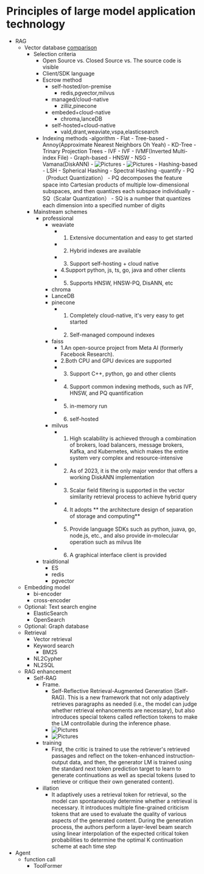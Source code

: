 # Principles of large model application technology
- RAG
    - Vector database [comparison]("https://www.jianshu.com/p/43cc19426113")
        - Selection criteria
            - Open Source vs. Closed Source vs. The source code is visible
            - Client/SDK language
            - Escrow method
                - self-hosted/on-premise
                    - redis,pgvector,milvus
                - managed/cloud-native
                    - zilliz,pinecone
                - embeded+cloud-native
                    - chroma,lanceDB
                - self-hosted+cloud-native
                    - vald,drant,weaviate,vspa,elasticsearch
            - Indexing methods
                -algorithm
                    - Flat
                    - Tree-based
                        - Annoy(Approximate Nearest Neighbors Oh Yeah)
                        - KD-Tree
                        - Trinary Projection Trees
                    - IVF
                        - IVF
                        - IVMF(Inverted Multi-index File)
                    - Graph-based
                        - HNSW
                        - NSG
                        - Vamana(DiskANN)
                            -  ![Pictures](./img/大模型应用技术原理-幕布图片-793118-735987.jpg)
                            -  ![Pictures](./img/大模型应用技术原理-幕布图片-580318-260070.jpg)
                    - Hashing-based
                        - LSH
                        - Spherical Hashing
                        - Spectral Hashing
                -quantify
                    - PQ（Product Quantization）
                        - PQ decomposes the feature space into Cartesian products of multiple low-dimensional subspaces, and then quantizes each subspace individually
                    - SQ（Scalar Quantization）
                        - SQ is a number that quantizes each dimension into a specified number of digits
        - Mainstream schemes
            - professional
                - weaviate
                    - 1. Extensive documentation and easy to get started
                    - 2. Hybrid indexes are available
                    - 3. Support self-hosting + cloud native
                    - 4.Support python, js, ts, go, java and other clients
                    - 5. Supports HNSW, HNSW-PQ, DisANN, etc
                - chroma
                - LanceDB
                - pinecone
                    - 1. Completely cloud-native, it's very easy to get started
                    - 2. Self-managed compound indexes
                - faiss
                    - 1.An open-source project from Meta AI (formerly Facebook Research).
                    - 2.Both CPU and GPU devices are supported
                    - 3. Support C++, python, go and other clients
                    - 4. Support common indexing methods, such as IVF, HNSW, and PQ quantification
                    - 5. in-memory run
                    - 6. self-hosted
                - milvus
                    - 1. High scalability is achieved through a combination of brokers, load balancers, message brokers, Kafka, and Kubernetes, which makes the entire system very complex and resource-intensive
                    - 2. As of 2023, it is the only major vendor that offers a working DiskANN implementation
                    - 3. Scalar field filtering is supported in the vector similarity retrieval process to achieve hybrid query
                    - 4. It adopts ** the architecture design of separation of storage and computing**
                    - 5. Provide language SDKs such as python, juava, go, node.js, etc., and also provide in-molecular operation such as milvus lite
                    - 6. A graphical interface client is provided
            - traiditional
                - ES
                - redis
                - pgvector
    - Embedding model
        - bi-encoder
        - cross-encoder
    - Optional: Text search engine
        - ElasticSearch
        - OpenSearch
    - Optional: Graph database
    - Retrieval
        - Vector retrieval
        - Keyword search
            - BM25
        - NL2Cypher
        - NL2SQL
    - RAG enhancement
        - Self-RAG
            - Frame.
                - Self-Reflective Retrieval-Augmented Generation (Self-RAG). This is a new framework that not only adaptively retrieves paragraphs as needed (i.e., the model can judge whether retrieval enhancements are necessary), but also introduces special tokens called reflection tokens to make the LM controllable during the inference phase.
                -  ![Pictures](./img/大模型应用技术原理-幕布图片-108319-429731.jpg)
                -  ![Pictures](./img/大模型应用技术原理-幕布图片-918388-323086.jpg)
            - training
                - First, the critic is trained to use the retriever's retrieved passages and reflect on the token-enhanced instruction-output data, and then, the generator LM is trained using the standard next token prediction target to learn to generate continuations as well as special tokens (used to retrieve or critique their own generated content).
            - illation
                - It adaptively uses a retrieval token for retrieval, so the model can spontaneously determine whether a retrieval is necessary. It introduces multiple fine-grained criticism tokens that are used to evaluate the quality of various aspects of the generated content. During the generation process, the authors perform a layer-level beam search using linear interpolation of the expected critical token probabilities to determine the optimal K continuation scheme at each time step
- Agent
    - function call
        - ToolFormer